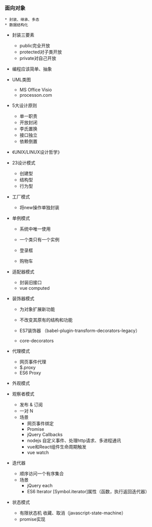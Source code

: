 ### 面向对象
    * 封装、继承、多态
    * 数据结构化

* 封装三要素
    * public完全开放
    * protected对子类开放
    * private对自己开放

* 编程应该简单、抽象

* UML类图
    * MS Office Visio
    * processon.com

* 5大设计原则
    * 单一职责
    * 开放封闭
    * 李氏置换
    * 接口独立
    * 依赖倒置

* 《UNIX/LINUX设计哲学》

* 23设计模式
    * 创建型
    * 结构型
    * 行为型

* 工厂模式
    * 将new操作单独封装
    
* 单例模式
    * 系统中唯一使用
    * 一个类只有一个实例

    * 登录框
    * 购物车

* 适配器模式
    * 封装旧接口
    * vue computed

* 装饰器模式
    * 为对象扩展新功能
    * 不改变其原有的结构和功能

    * ES7装饰器 （babel-plugin-transform-decorators-legacy）
    * core-decorators

* 代理模式
    * 网页事件代理
    * $.proxy
    * ES6 Proxy

* 外观模式

* 观察者模式
    * 发布 & 订阅
    * 一对 N
    * 场景
        * 网页事件绑定
        * Promise
        * jQuery Callbacks
        * nodejs 自定义事件、处理http请求、多进程通讯
        * vue和React组件生命周期触发
        * vue watch

* 迭代器
    * 顺序访问一个有序集合
    * 场景
        * jQuery each
        * ES6 Iterator [Symbol.iterator]属性（函数，执行返回迭代器）

* 状态模式
    * 有限状态机 收藏、取消（javascript-state-machine）
    * promise实现


